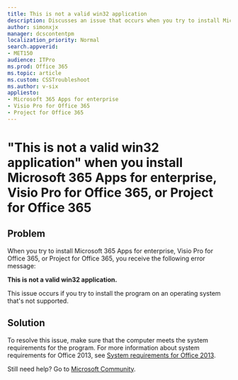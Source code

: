 ```yaml
---
title: This is not a valid win32 application
description: Discusses an issue that occurs when you try to install Microsoft 365 Apps for enterprise, Visio Pro for Office 365, or Project for Office 365.
author: simonxjx
manager: dcscontentpm
localization_priority: Normal
search.appverid: 
- MET150
audience: ITPro
ms.prod: Office 365
ms.topic: article
ms.custom: CSSTroubleshoot
ms.author: v-six
appliesto:
- Microsoft 365 Apps for enterprise
- Visio Pro for Office 365
- Project for Office 365
---
```


# "This is not a valid win32 application" when you install Microsoft 365 Apps for enterprise, Visio Pro for Office 365, or Project for Office 365

## Problem

When you try to install Microsoft 365 Apps for enterprise, Visio Pro for Office 365, or Project for Office 365, you receive the following error message:

**This is not a valid win32 application.** 

This issue occurs if you try to install the program on an operating system that's not supported. 

## Solution 

To resolve this issue, make sure that the computer meets the system requirements for the program. For more information about system requirements for Office 2013, see [System requirements for Office 2013](https://technet.microsoft.com/library/ee624351%28v=office.15%29.aspx).

Still need help? Go to [Microsoft Community](https://answers.microsoft.com/).
